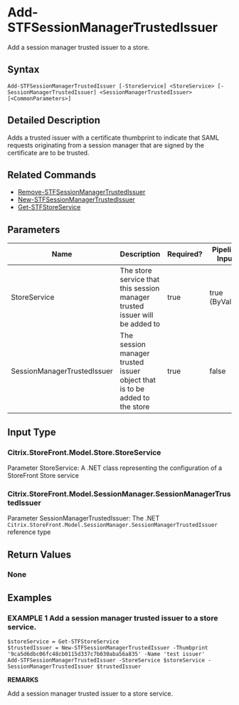 ﻿# Add-STFSessionManagerTrustedIssuer

Add a session manager trusted issuer to a store.

## Syntax

```
Add-STFSessionManagerTrustedIssuer [-StoreService] <StoreService> [-SessionManagerTrustedIssuer] <SessionManagerTrustedIssuer> [<CommonParameters>]
```

## Detailed Description

Adds a trusted issuer with a certificate thumbprint to indicate that SAML requests originating from a session manager that are signed by the certificate are to be trusted.

## Related Commands

* [Remove-STFSessionManagerTrustedIssuer](./Remove-STFSessionManagerTrustedIssuer)
* [New-STFSessionManagerTrustedIssuer](./New-STFSessionManagerTrustedIssuer)
* [Get-STFStoreService](./Get-STFStoreService)

## Parameters

| Name   | Description | Required? | Pipeline Input | Default Value |
| --- | --- | --- | --- | --- |
|StoreService|The store service that this session manager trusted issuer will be added to|true|true (ByValue)| |
|SessionManagerTrustedIssuer|The session manager trusted issuer object that is to be added to the store|true|false| |

## Input Type

### Citrix.StoreFront.Model.Store.StoreService

Parameter StoreService: A .NET class representing the configuration of a StoreFront Store service

### Citrix.StoreFront.Model.SessionManager.SessionManagerTrustedIssuer

Parameter SessionManagerTrustedIssuer: The .NET `Citrix.StoreFront.Model.SessionManager.SessionManagerTrustedIssuer` reference type

## Return Values

### None

## Examples

### EXAMPLE 1 Add a session manager trusted issuer to a store service.

```
$storeService = Get-STFStoreService
$trustedIssuer = New-STFSessionManagerTrustedIssuer -Thumbprint '9ca5d6dbc06fc48cb0115d337c7b030aba56a835' -Name 'test issuer'
Add-STFSessionManagerTrustedIssuer -StoreService $storeService -SessionManagerTrustedIssuer $trustedIssuer
```

**REMARKS**

Add a session manager trusted issuer to a store service.
